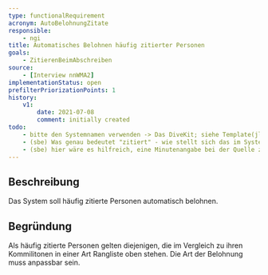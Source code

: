 ```yaml
---
type: functionalRequirement
acronym: AutoBelohnungZitate
responsible: 
    - ngi
title: Automatisches Belohnen häufig zitierter Personen
goals: 
    - ZitierenBeimAbschreiben
source:
    - [Interview nnWMA2]
implementationStatus: open
prefilterPriorizationPoints: 1
history:
    v1:
        date: 2021-07-08
        comment: initially created
todo:
    - bitte den Systemnamen verwenden -> Das DiveKit; siehe Template(jlü)
    - (sbe) Was genau bedeutet "zitiert" - wie stellt sich das im System dar? Ohne diese Definition ist die Anforderung nicht verständlich. 
    - (sbe) hier wäre es hilfreich, eine Minutenangabe bei der Quelle zu haben
---
```


## Beschreibung
Das System soll häufig zitierte Personen automatisch belohnen.

## Begründung
Als häufig zitierte Personen gelten diejenigen, die im Vergleich zu ihren Kommilitonen in einer Art Rangliste oben stehen. Die Art der Belohnung muss anpassbar sein.


